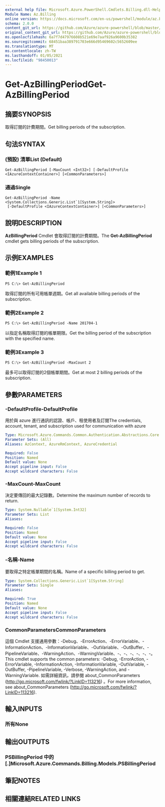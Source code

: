 ```yaml
---
external help file: Microsoft.Azure.PowerShell.Cmdlets.Billing.dll-Help.xml
Module Name: Az.Billing
online version: https://docs.microsoft.com/en-us/powershell/module/az.billing/get-azbillingperiod
schema: 2.0.0
content_git_url: https://github.com/Azure/azure-powershell/blob/master/src/Billing/Billing/help/Get-AzBillingPeriod.md
original_content_git_url: https://github.com/Azure/azure-powershell/blob/master/src/Billing/Billing/help/Get-AzBillingPeriod.md
ms.openlocfilehash: 6a7f7d47976608b521e69e7aaf926a9600b35382
ms.sourcegitcommit: 68451baa389791703e666d95469602c5652609ee
ms.translationtype: MT
ms.contentlocale: zh-TW
ms.lasthandoff: 01/05/2021
ms.locfileid: "98450013"
---
```

# <span data-ttu-id="aac8c-101">Get-AzBillingPeriod</span><span class="sxs-lookup"><span data-stu-id="aac8c-101">Get-AzBillingPeriod</span></span>

## <span data-ttu-id="aac8c-102">摘要</span><span class="sxs-lookup"><span data-stu-id="aac8c-102">SYNOPSIS</span></span>
<span data-ttu-id="aac8c-103">取得訂閱的計費期間。</span><span class="sxs-lookup"><span data-stu-id="aac8c-103">Get billing periods of the subscription.</span></span>

## <span data-ttu-id="aac8c-104">句法</span><span class="sxs-lookup"><span data-stu-id="aac8c-104">SYNTAX</span></span>

### <span data-ttu-id="aac8c-105"> (預設) 清單</span><span class="sxs-lookup"><span data-stu-id="aac8c-105">List (Default)</span></span>
```
Get-AzBillingPeriod [-MaxCount <Int32>] [-DefaultProfile <IAzureContextContainer>] [<CommonParameters>]
```

### <span data-ttu-id="aac8c-106">通過</span><span class="sxs-lookup"><span data-stu-id="aac8c-106">Single</span></span>
```
Get-AzBillingPeriod -Name <System.Collections.Generic.List`1[System.String]>
 [-DefaultProfile <IAzureContextContainer>] [<CommonParameters>]
```

## <span data-ttu-id="aac8c-107">說明</span><span class="sxs-lookup"><span data-stu-id="aac8c-107">DESCRIPTION</span></span>
<span data-ttu-id="aac8c-108">**AzBillingPeriod** Cmdlet 會取得訂閱的計費期間。</span><span class="sxs-lookup"><span data-stu-id="aac8c-108">The **Get-AzBillingPeriod** cmdlet gets billing periods of the subscription.</span></span>

## <span data-ttu-id="aac8c-109">示例</span><span class="sxs-lookup"><span data-stu-id="aac8c-109">EXAMPLES</span></span>

### <span data-ttu-id="aac8c-110">範例1</span><span class="sxs-lookup"><span data-stu-id="aac8c-110">Example 1</span></span>
```
PS C:\> Get-AzBillingPeriod
```

<span data-ttu-id="aac8c-111">取得訂閱的所有可用帳單週期。</span><span class="sxs-lookup"><span data-stu-id="aac8c-111">Get all available billing periods of the subscription.</span></span>

### <span data-ttu-id="aac8c-112">範例2</span><span class="sxs-lookup"><span data-stu-id="aac8c-112">Example 2</span></span>
```
PS C:\> Get-AzBillingPeriod -Name 201704-1
```

<span data-ttu-id="aac8c-113">以指定名稱取得訂閱的帳單期限。</span><span class="sxs-lookup"><span data-stu-id="aac8c-113">Get the billing period of the subscription with the specified name.</span></span>

### <span data-ttu-id="aac8c-114">範例3</span><span class="sxs-lookup"><span data-stu-id="aac8c-114">Example 3</span></span>
```
PS C:\> Get-AzBillingPeriod -MaxCount 2
```

<span data-ttu-id="aac8c-115">最多可以取得訂閱的2個帳單期間。</span><span class="sxs-lookup"><span data-stu-id="aac8c-115">Get at most 2 billing periods of the subscription.</span></span>

## <span data-ttu-id="aac8c-116">參數</span><span class="sxs-lookup"><span data-stu-id="aac8c-116">PARAMETERS</span></span>

### <span data-ttu-id="aac8c-117">-DefaultProfile</span><span class="sxs-lookup"><span data-stu-id="aac8c-117">-DefaultProfile</span></span>
<span data-ttu-id="aac8c-118">用於與 azure 進行通訊的認證、帳戶、租使用者及訂閱</span><span class="sxs-lookup"><span data-stu-id="aac8c-118">The credentials, account, tenant, and subscription used for communication with azure</span></span>

```yaml
Type: Microsoft.Azure.Commands.Common.Authentication.Abstractions.Core.IAzureContextContainer
Parameter Sets: (All)
Aliases: AzContext, AzureRmContext, AzureCredential

Required: False
Position: Named
Default value: None
Accept pipeline input: False
Accept wildcard characters: False
```

### <span data-ttu-id="aac8c-119">-MaxCount</span><span class="sxs-lookup"><span data-stu-id="aac8c-119">-MaxCount</span></span>
<span data-ttu-id="aac8c-120">決定要傳回的最大記錄數。</span><span class="sxs-lookup"><span data-stu-id="aac8c-120">Determine the maximum number of records to return.</span></span>

```yaml
Type: System.Nullable`1[System.Int32]
Parameter Sets: List
Aliases:

Required: False
Position: Named
Default value: None
Accept pipeline input: False
Accept wildcard characters: False
```

### <span data-ttu-id="aac8c-121">-名稱</span><span class="sxs-lookup"><span data-stu-id="aac8c-121">-Name</span></span>
<span data-ttu-id="aac8c-122">要取得之特定帳單期間的名稱。</span><span class="sxs-lookup"><span data-stu-id="aac8c-122">Name of a specific billing period to get.</span></span>

```yaml
Type: System.Collections.Generic.List`1[System.String]
Parameter Sets: Single
Aliases:

Required: True
Position: Named
Default value: None
Accept pipeline input: False
Accept wildcard characters: False
```

### <span data-ttu-id="aac8c-123">CommonParameters</span><span class="sxs-lookup"><span data-stu-id="aac8c-123">CommonParameters</span></span>
<span data-ttu-id="aac8c-124">這個 Cmdlet 支援通用參數：-Debug、-ErrorAction、-ErrorVariable、-InformationAction、-InformationVariable、-OutVariable、-OutBuffer、-PipelineVariable、-WarningAction、-WarningVariable、-、-、-、-、-、-。</span><span class="sxs-lookup"><span data-stu-id="aac8c-124">This cmdlet supports the common parameters: -Debug, -ErrorAction, -ErrorVariable, -InformationAction, -InformationVariable, -OutVariable, -OutBuffer, -PipelineVariable, -Verbose, -WarningAction, and -WarningVariable.</span></span> <span data-ttu-id="aac8c-125">如需詳細資訊，請參閱 about_CommonParameters (http://go.microsoft.com/fwlink/?LinkID=113216) 。</span><span class="sxs-lookup"><span data-stu-id="aac8c-125">For more information, see about_CommonParameters (http://go.microsoft.com/fwlink/?LinkID=113216).</span></span>

## <span data-ttu-id="aac8c-126">輸入</span><span class="sxs-lookup"><span data-stu-id="aac8c-126">INPUTS</span></span>

### <span data-ttu-id="aac8c-127">所有</span><span class="sxs-lookup"><span data-stu-id="aac8c-127">None</span></span>

## <span data-ttu-id="aac8c-128">輸出</span><span class="sxs-lookup"><span data-stu-id="aac8c-128">OUTPUTS</span></span>

### <span data-ttu-id="aac8c-129">PSBillingPeriod 中的 [.]</span><span class="sxs-lookup"><span data-stu-id="aac8c-129">Microsoft.Azure.Commands.Billing.Models.PSBillingPeriod</span></span>

## <span data-ttu-id="aac8c-130">筆記</span><span class="sxs-lookup"><span data-stu-id="aac8c-130">NOTES</span></span>

## <span data-ttu-id="aac8c-131">相關連結</span><span class="sxs-lookup"><span data-stu-id="aac8c-131">RELATED LINKS</span></span>
